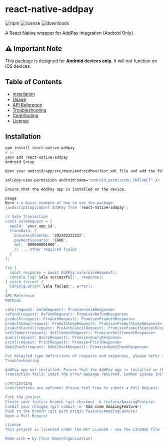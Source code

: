 # react-native-addpay

![npm](https://img.shields.io/npm/v/react-native-addpay)
![license](https://img.shields.io/npm/l/react-native-addpay)
![downloads](https://img.shields.io/npm/dt/react-native-addpay)

A React Native wrapper for AddPay integration (Android Only).

## ⚠️ Important Note

This package is designed for **Android devices only**. It will not function on iOS devices.

## Table of Contents

- [Installation](#installation)
- [Usage](#usage)
- [API Reference](#api-reference)
- [Troubleshooting](#troubleshooting)
- [Contributing](#contributing)
- [License](#license)

## Installation

```bash
npm install react-native-addpay
# or
yarn add react-native-addpay
Android Setup

Open your android/app/src/main/AndroidManifest.xml file and add the following permission:

xmlCopy<uses-permission android:name="android.permission.INTERNET" />

Ensure that the AddPay app is installed on the device.

Usage
Here's a basic example of how to use the package:
javascriptCopyimport AddPay from 'react-native-addpay';

// Sale Transaction
const saleRequest = {
  appId: 'your_app_id',
  transData: {
    businessOrderNo: '202202222222',
    paymentScenario: 'CARD',
    amt: '000000001000',
    // ... other required fields
  }
};

try {
  const response = await AddPay.sale(saleRequest);
  console.log('Sale successful:', response);
} catch (error) {
  console.error('Sale failed:', error);
}
API Reference
Methods

sale(request: SaleRequest): Promise<SaleResponse>
refund(request: RefundRequest): Promise<RefundResponse>
preAuth(request: PreAuthRequest): Promise<PreAuthResponse>
preAuthComp(request: PreAuthCompRequest): Promise<PreAuthCompResponse>
preAuthCancel(request: PreAuthCancelRequest): Promise<PreAuthCancelResponse>
settlement(request: SettlementRequest): Promise<SettlementResponse>
query(request: QueryRequest): Promise<QueryResponse>
print(request: PrintRequest): Promise<PrintResponse>
debiCheck(request: DebiCheckRequest): Promise<DebiCheckResponse>

For detailed type definitions of requests and responses, please refer to the types documentation.
Troubleshooting

AddPay app not installed: Ensure that the AddPay app is installed on the device.
Transaction fails: Check the error message returned. Common issues include incorrect app ID or insufficient permissions.

Contributing
Contributions are welcome! Please feel free to submit a Pull Request.

Fork the project
Create your feature branch (git checkout -b feature/AmazingFeature)
Commit your changes (git commit -m 'Add some AmazingFeature')
Push to the branch (git push origin feature/AmazingFeature)
Open a Pull Request

License
This project is licensed under the MIT License - see the LICENSE file for details.

Made with ❤️ by [Your Name/Organization]
```
